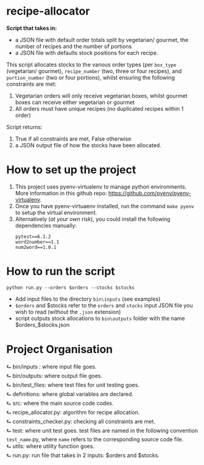 # recipe-allocator
**Script that takes in:**
- a JSON file with default order totals split by vegetarian/ gourmet, the number of recipes and the number of portions 
- a JSON file with defaults stock positions for each recipe.

This script allocates stocks to the various order types (per `box_type` (vegetarian/ gourmet), `recipe_number` (two, three or four recipes), and `portion_number` (two or four portions), whilst
ensuring the following constraints are met:
1. Vegetarian orders will only receive vegetarian boxes, whilst gourmet boxes can receive either vegetarian or gourmet
2. All orders must have unique recipes (no duplicated recipes within 1 order)

Script returns:
1. True if all constraints are met, False otherwise 
2. a JSON output file of how the stocks have been allocated.


# How to set up the project
1. This project uses pyenv-virtualenv to manage python environments. More information in this github repo: https://github.com/pyenv/pyenv-virtualenv.
2. Once you have pyenv-virtuaenv installed, run the command `make pyenv` to setup the virtual environment.
3. Alternatively (*at your own risk*), you could install the following dependencies manually:
    ```
    pytest==6.1.2
    word2number==1.1
    num2word==1.0.1
    ```
    
# How to run the script
```
python run.py --orders $orders --stocks $stocks
```
- Add input files to the directory `bin\inputs` (see examples)
- `$orders` and $stocks refer to the `orders` and `stocks` input JSON file you wish to read (without the `.json` extension)
- script outputs stock allocations to `bin\outputs` folder with the name $orders_$stocks.json

# Project Organisation
⮑ bin/inputs : where input file goes.   
⮑ bin/outputs: where output file goes.   
⮑ bin/test_files: where test files for unit testing goes.       
⮑ definitions: where global variables are declared.   
⮑ src: where the main source code codes.   
⮑ recipe_allocator.py: algorithm for recipe allocation.   
⮑ constraints_checker.py: checking all constraints are met.   
⮑ test: where unit test goes. test files are named in the following convention `test_name`.py, where `name` refers to the corresponding source code file.   
⮑ utils: where utility function goes.   
⮑ run.py: run file that takes in 2 inputs: $orders and $stocks.   
